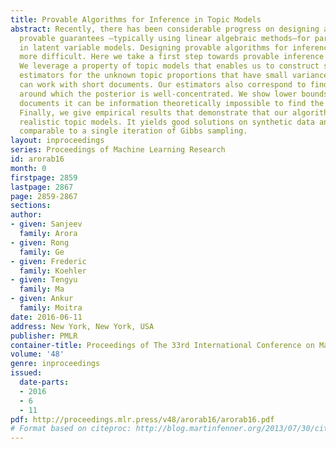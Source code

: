 ```yaml
---
title: Provable Algorithms for Inference in Topic Models
abstract: Recently, there has been considerable progress on designing algorithms with
  provable guarantees —typically using linear algebraic methods—for parameter learning
  in latent variable models. Designing provable algorithms for inference has proved
  more difficult. Here we take a first step towards provable inference in topic models.
  We leverage a property of topic models that enables us to construct simple linear
  estimators for the unknown topic proportions that have small variance, and consequently
  can work with short documents. Our estimators also correspond to finding an estimate
  around which the posterior is well-concentrated. We show lower bounds that for shorter
  documents it can be information theoretically impossible to find the hidden topics.
  Finally, we give empirical results that demonstrate that our algorithm works on
  realistic topic models. It yields good solutions on synthetic data and runs in time
  comparable to a single iteration of Gibbs sampling.
layout: inproceedings
series: Proceedings of Machine Learning Research
id: arorab16
month: 0
firstpage: 2859
lastpage: 2867
page: 2859-2867
sections: 
author:
- given: Sanjeev
  family: Arora
- given: Rong
  family: Ge
- given: Frederic
  family: Koehler
- given: Tengyu
  family: Ma
- given: Ankur
  family: Moitra
date: 2016-06-11
address: New York, New York, USA
publisher: PMLR
container-title: Proceedings of The 33rd International Conference on Machine Learning
volume: '48'
genre: inproceedings
issued:
  date-parts:
  - 2016
  - 6
  - 11
pdf: http://proceedings.mlr.press/v48/arorab16/arorab16.pdf
# Format based on citeproc: http://blog.martinfenner.org/2013/07/30/citeproc-yaml-for-bibliographies/
---
```

